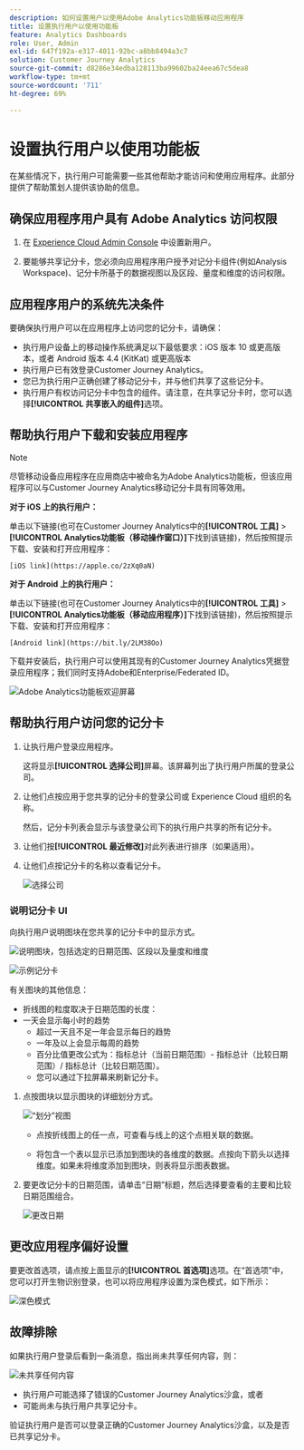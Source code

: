 ```yaml
---
description: 如何设置用户以使用Adobe Analytics功能板移动应用程序
title: 设置执行用户以使用功能板
feature: Analytics Dashboards
role: User, Admin
exl-id: 647f192a-e317-4011-92bc-a8bb8494a3c7
solution: Customer Journey Analytics
source-git-commit: d8286e34edba128113ba99602ba24eea67c5dea8
workflow-type: tm+mt
source-wordcount: '711'
ht-degree: 69%

---
```


# 设置执行用户以使用功能板

在某些情况下，执行用户可能需要一些其他帮助才能访问和使用应用程序。此部分提供了帮助策划人提供该协助的信息。

## 确保应用程序用户具有 Adobe Analytics 访问权限

1. 在 [Experience Cloud Admin Console](https://experienceleague.adobe.com/docs/analytics/admin/admin-console/permissions/product-profile.html?lang=zh-Hans) 中设置新用户。

1. 要能够共享记分卡，您必须向应用程序用户授予对记分卡组件(例如Analysis Workspace)、记分卡所基于的数据视图以及区段、量度和维度的访问权限。

## 应用程序用户的系统先决条件

要确保执行用户可以在应用程序上访问您的记分卡，请确保：

* 执行用户设备上的移动操作系统满足以下最低要求：iOS 版本 10 或更高版本，或者 Android 版本 4.4 (KitKat) 或更高版本
* 执行用户已有效登录Customer Journey Analytics。
* 您已为执行用户正确创建了移动记分卡，并与他们共享了这些记分卡。
* 执行用户有权访问记分卡中包含的组件。请注意，在共享记分卡时，您可以选择&#x200B;**[!UICONTROL 共享嵌入的组件]**&#x200B;选项。

## 帮助执行用户下载和安装应用程序

>[!NOTE]
>
>尽管移动设备应用程序在应用商店中被命名为Adobe Analytics功能板，但该应用程序可以与Customer Journey Analytics移动记分卡具有同等效用。

**对于 iOS 上的执行用户：**

单击以下链接(也可在Customer Journey Analytics中的&#x200B;**[!UICONTROL 工具]** > **[!UICONTROL Analytics功能板（移动操作窗口）]**&#x200B;下找到该链接)，然后按照提示下载、安装和打开应用程序：

`[iOS link](https://apple.co/2zXq0aN)`

**对于 Android 上的执行用户：**

单击以下链接(也可在Customer Journey Analytics中的&#x200B;**[!UICONTROL 工具]** > **[!UICONTROL Analytics功能板（移动应用程序）]**&#x200B;下找到该链接)，然后按照提示下载、安装和打开应用程序：

`[Android link](https://bit.ly/2LM38Oo)`

下载并安装后，执行用户可以使用其现有的Customer Journey Analytics凭据登录应用程序；我们同时支持Adobe和Enterprise/Federated ID。

![Adobe Analytics功能板欢迎屏幕](assets/welcome.png)

## 帮助执行用户访问您的记分卡

1. 让执行用户登录应用程序。

   这将显示&#x200B;**[!UICONTROL 选择公司]**&#x200B;屏幕。该屏幕列出了执行用户所属的登录公司。

1. 让他们点按应用于您共享的记分卡的登录公司或 Experience Cloud 组织的名称。

   然后，记分卡列表会显示与该登录公司下的执行用户共享的所有记分卡。

1. 让他们按&#x200B;**[!UICONTROL 最近修改]**&#x200B;对此列表进行排序（如果适用）。

1. 让他们点按记分卡的名称以查看记分卡。

   ![选择公司](assets/accesscard.png)


### 说明记分卡 UI

向执行用户说明图块在您共享的记分卡中的显示方式。

![说明图块，包括选定的日期范围、区段以及量度和维度](assets/newexplain.png)

![示例记分卡](assets/intro_scorecard.png)

有关图块的其他信息：

* 折线图的粒度取决于日期范围的长度：
* 一天会显示每小时的趋势
   * 超过一天且不足一年会显示每日的趋势
   * 一年及以上会显示每周的趋势
   * 百分比值更改公式为：指标总计（当前日期范围）- 指标总计（比较日期范围）/ 指标总计（比较日期范围）。
   * 您可以通过下拉屏幕来刷新记分卡。


1. 点按图块以显示图块的详细划分方式。

   ![“划分”视图](assets/sparkline.png)

   * 点按折线图上的任一点，可查看与线上的这个点相关联的数据。

   * 将包含一个表以显示已添加到图块的各维度的数据。点按向下箭头以选择维度。如果未将维度添加到图块，则表将显示图表数据。

1. 要更改记分卡的日期范围，请单击“日期”标题，然后选择要查看的主要和比较日期范围组合。

   ![更改日期](assets/changedate.png)

## 更改应用程序偏好设置

要更改首选项，请点按上面显示的&#x200B;**[!UICONTROL 首选项]**&#x200B;选项。在“首选项”中，您可以打开生物识别登录，也可以将应用程序设置为深色模式，如下所示：

![深色模式](assets/darkmode.png)

## 故障排除

如果执行用户登录后看到一条消息，指出尚未共享任何内容，则：

![未共享任何内容](assets/nothing.png)

* 执行用户可能选择了错误的Customer Journey Analytics沙盒，或者
* 可能尚未与执行用户共享记分卡。

验证执行用户是否可以登录正确的Customer Journey Analytics沙盒，以及是否已共享记分卡。
